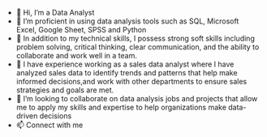 - 👋 Hi, I’m a Data Analyst
- 🌱 I’m proficient in using data analysis tools such as SQL, Microsoft Excel, Google Sheet, SPSS and Python
- 👩 In addition to my technical skills, I possess strong soft skills including problem solving, critical thinking, clear communication, and the ability to collaborate and work well in a team.
- 💼 I have experience working as a sales data analyst where I have analyzed sales data to identify trends and patterns that help make informed decisions,and work with other departments to ensure sales strategies and goals are met.
- 👯 I’m looking to collaborate on data analysis jobs and projects that allow me to apply my skills and expertise to help organizations make data-driven decisions
- 📫 Connect with me
  
<!---
MiriamKavata/MiriamKavata is a ✨ special ✨ repository because its `README.md` (this file) appears on your GitHub profile.
You can click the Preview link to take a look at your changes.
--->
